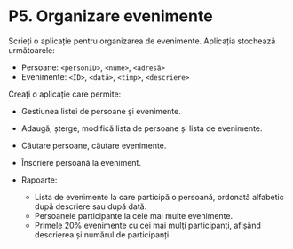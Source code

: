 # P5. Organizare evenimente

Scrieți o aplicație pentru organizarea de evenimente. Aplicația stochează următoarele:

- Persoane: `<personID>`, `<nume>`, `<adresă>`
- Evenimente: `<ID>`, `<dată>`, `<timp>`, `<descriere>`

Creați o aplicație care permite:

- Gestiunea listei de persoane și evenimente.
- Adaugă, șterge, modifică lista de persoane și lista de evenimente.
- Căutare persoane, căutare evenimente.
- Înscriere persoană la eveniment.
- Rapoarte:

  - Lista de evenimente la care participă o persoană, ordonată alfabetic după descriere sau după dată.
  - Persoanele participante la cele mai multe evenimente.
  - Primele 20% evenimente cu cei mai mulți participanți, afișând descrierea și numărul de participanți.
